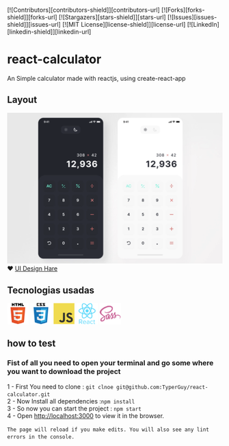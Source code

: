 [![Contributors][contributors-shield]][contributors-url]
[![Forks][forks-shield]][forks-url]
[![Stargazers][stars-shield]][stars-url]
[![Issues][issues-shield]][issues-url]
[![MIT License][license-shield]][license-url]
[![LinkedIn][linkedin-shield]][linkedin-url]

# react-calculator

An Simple calculator made with reactjs, using create-react-app

## Layout

<img src="https://github.com/TyperGuy/react-calculator/blob/main/src/assets/calculator.png"/>
❤️ <a href ="https://dribbble.com/shots/14709020-Calculator">UI Design Hare</a>

## Tecnologias usadas
<div>
  <img style="width:50px;" src="https://github.com/devicons/devicon/blob/master/icons/html5/html5-original-wordmark.svg">
  <img style="width:50px;" src="https://github.com/devicons/devicon/blob/master/icons/css3/css3-original-wordmark.svg">
  <img style="width:50px;" src="https://github.com/devicons/devicon/blob/master/icons/javascript/javascript-original.svg">
  <img style="width:50px" src="https://github.com/devicons/devicon/blob/master/icons/react/react-original-wordmark.svg">
  <img style="width:50px" src="https://github.com/devicons/devicon/blob/master/icons/sass/sass-original.svg">

</div>

## how to test
### Fist of all  you need to open your terminal and go some where you want to download the project  </br>
1 - First You need to clone : `git clnoe git@github.com:TyperGuy/react-calculator.git ` </br>
2 - Now Install all dependencies :`npm install` </br>
3 - So now you can start the project : `npm start` </br>
4 - Open [http://localhost:3000](http://localhost:3000) to view it in the browser.


`The page will reload if you make edits.
You will also see any lint errors in the console.`


